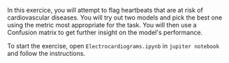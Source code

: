 In this exercice, you will attempt to flag heartbeats that are at risk of cardiovascular diseases. You will try out two models and pick the best one using the metric most appropriate for the task. You will then use a Confusion matrix to get further insight on the model's performance.

To start the exercise, open `Electrocardiograms.ipynb` in `jupiter notebook` and follow the instructions.
